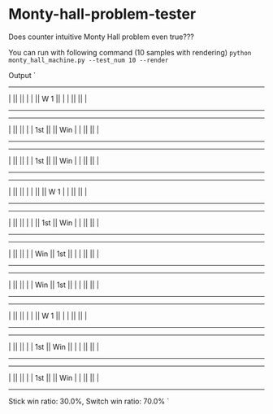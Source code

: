 # Monty-hall-problem-tester
Does counter intuitive Monty Hall problem even true???

You can run with following command (10 samples with rendering)
`python monty_hall_machine.py --test_num 10 --render`

Output
`
 ______  ______  ______
|      ||      ||      |
|      || W 1  ||      |
|      ||      ||      |
 ------  ------  ------
 ______  ______  ______
|      ||      ||      |
| 1st  ||      || Win  |
|      ||      ||      |
 ------  ------  ------
 ______  ______  ______
|      ||      ||      |
| 1st  ||      || Win  |
|      ||      ||      |
 ------  ------  ------
 ______  ______  ______
|      ||      ||      |
|      ||      || W 1  |
|      ||      ||      |
 ------  ------  ------
 ______  ______  ______
|      ||      ||      |
|      || 1st  || Win  |
|      ||      ||      |
 ------  ------  ------
 ______  ______  ______
|      ||      ||      |
| Win  || 1st  ||      |
|      ||      ||      |
 ------  ------  ------
 ______  ______  ______
|      ||      ||      |
| Win  || 1st  ||      |
|      ||      ||      |
 ------  ------  ------
 ______  ______  ______
|      ||      ||      |
|      || W 1  ||      |
|      ||      ||      |
 ------  ------  ------
 ______  ______  ______
|      ||      ||      |
| 1st  || Win  ||      |
|      ||      ||      |
 ------  ------  ------
 ______  ______  ______
|      ||      ||      |
| 1st  ||      || Win  |
|      ||      ||      |
 ------  ------  ------
Stick win ratio: 30.0%, Switch win ratio: 70.0%
`
